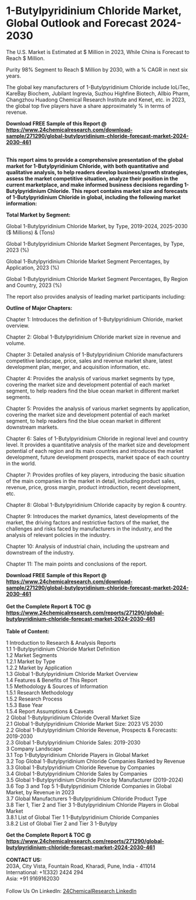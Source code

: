 <h1>1-Butylpyridinium Chloride Market, Global Outlook and Forecast 2024-2030</h1><p>
The U.S. Market is Estimated at $ Million in 2023, While China is Forecast to Reach $ Million.</p><p>
Purity 98% Segment to Reach $ Million by 2030, with a % CAGR in next six years.</p><p>
The global key manufacturers of 1-Butylpyridinium Chloride include IoLiTec, KareBay Biochem, Jubilant Ingrevia, Suzhou Highfine Biotech, Allbio Pharm, Changzhou Huadong Chemical Research Institute and Kenet, etc. in 2023, the global top five players have a share approximately % in terms of revenue.</p><div><b>Download FREE Sample of this Report @ 
            <a href="https://www.24chemicalresearch.com/download-sample/271290/global-butylpyridinium-chloride-forecast-market-2024-2030-461">
            https://www.24chemicalresearch.com/download-sample/271290/global-butylpyridinium-chloride-forecast-market-2024-2030-461</a></b></div><br><p>
<strong>This report aims to provide a comprehensive presentation of the global market for 1-Butylpyridinium Chloride, with both quantitative and qualitative analysis, to help readers develop business/growth strategies, assess the market competitive situation, analyze their position in the current marketplace, and make informed business decisions regarding 1-Butylpyridinium Chloride. This report contains market size and forecasts of 1-Butylpyridinium Chloride in global, including the following market information:</strong>
</p><p>
<strong>Total Market by Segment:</strong></p><p>
Global 1-Butylpyridinium Chloride Market, by Type, 2019-2024, 2025-2030 ($ Millions) &amp; (Tons)</p><p>
Global 1-Butylpyridinium Chloride Market Segment Percentages, by Type, 2023 (%)</p><p>
</p><p>
Global 1-Butylpyridinium Chloride Market Segment Percentages, by Application, 2023 (%)</p><p>
</p><p>
Global 1-Butylpyridinium Chloride Market Segment Percentages, By Region and Country, 2023 (%)</p><p>
</p><p>
The report also provides analysis of leading market participants including:</p><p>
</p><p>
</p><p>
</p><p><strong>Outline of Major Chapters:</strong></p><p>
</p><p>Chapter 1: Introduces the definition of 1-Butylpyridinium Chloride, market overview.</p><p>
Chapter 2: Global 1-Butylpyridinium Chloride market size in revenue and volume.</p><p>
Chapter 3: Detailed analysis of 1-Butylpyridinium Chloride manufacturers competitive landscape, price, sales and revenue market share, latest development plan, merger, and acquisition information, etc.</p><p>
Chapter 4: Provides the analysis of various market segments by type, covering the market size and development potential of each market segment, to help readers find the blue ocean market in different market segments.</p><p>
Chapter 5: Provides the analysis of various market segments by application, covering the market size and development potential of each market segment, to help readers find the blue ocean market in different downstream markets.</p><p>
Chapter 6: Sales of 1-Butylpyridinium Chloride in regional level and country level. It provides a quantitative analysis of the market size and development potential of each region and its main countries and introduces the market development, future development prospects, market space of each country in the world.</p><p>
Chapter 7: Provides profiles of key players, introducing the basic situation of the main companies in the market in detail, including product sales, revenue, price, gross margin, product introduction, recent development, etc.</p><p>
Chapter 8: Global 1-Butylpyridinium Chloride capacity by region &amp; country.</p><p>
Chapter 9: Introduces the market dynamics, latest developments of the market, the driving factors and restrictive factors of the market, the challenges and risks faced by manufacturers in the industry, and the analysis of relevant policies in the industry.</p><p>
Chapter 10: Analysis of industrial chain, including the upstream and downstream of the industry.</p><p>
Chapter 11: The main points and conclusions of the report.</p><div><b>Download FREE Sample of this Report @ 
            <a href="https://www.24chemicalresearch.com/download-sample/271290/global-butylpyridinium-chloride-forecast-market-2024-2030-461">
            https://www.24chemicalresearch.com/download-sample/271290/global-butylpyridinium-chloride-forecast-market-2024-2030-461</a></b></div><br><div><b>Get the Complete Report & TOC @ 
            <a href="https://www.24chemicalresearch.com/reports/271290/global-butylpyridinium-chloride-forecast-market-2024-2030-461">
            https://www.24chemicalresearch.com/reports/271290/global-butylpyridinium-chloride-forecast-market-2024-2030-461</a></b></div><br>
            <b>Table of Content:</b><p>1 Introduction to Research & Analysis Reports<br />
    1.1 1-Butylpyridinium Chloride Market Definition<br />
    1.2 Market Segments<br />
        1.2.1 Market by Type<br />
        1.2.2 Market by Application<br />
    1.3 Global 1-Butylpyridinium Chloride Market Overview<br />
    1.4 Features & Benefits of This Report<br />
    1.5 Methodology & Sources of Information<br />
        1.5.1 Research Methodology<br />
        1.5.2 Research Process<br />
        1.5.3 Base Year<br />
        1.5.4 Report Assumptions & Caveats<br />
2 Global 1-Butylpyridinium Chloride Overall Market Size<br />
    2.1 Global 1-Butylpyridinium Chloride Market Size: 2023 VS 2030<br />
    2.2 Global 1-Butylpyridinium Chloride Revenue, Prospects & Forecasts: 2019-2030<br />
    2.3 Global 1-Butylpyridinium Chloride Sales: 2019-2030<br />
3 Company Landscape<br />
    3.1 Top 1-Butylpyridinium Chloride Players in Global Market<br />
    3.2 Top Global 1-Butylpyridinium Chloride Companies Ranked by Revenue<br />
    3.3 Global 1-Butylpyridinium Chloride Revenue by Companies<br />
    3.4 Global 1-Butylpyridinium Chloride Sales by Companies<br />
    3.5 Global 1-Butylpyridinium Chloride Price by Manufacturer (2019-2024)<br />
    3.6 Top 3 and Top 5 1-Butylpyridinium Chloride Companies in Global Market, by Revenue in 2023<br />
    3.7 Global Manufacturers 1-Butylpyridinium Chloride Product Type<br />
    3.8 Tier 1, Tier 2 and Tier 3 1-Butylpyridinium Chloride Players in Global Market<br />
        3.8.1 List of Global Tier 1 1-Butylpyridinium Chloride Companies<br />
        3.8.2 List of Global Tier 2 and Tier 3 1-Butylpy</p><div><b>Get the Complete Report & TOC @ 
            <a href="https://www.24chemicalresearch.com/reports/271290/global-butylpyridinium-chloride-forecast-market-2024-2030-461">
            https://www.24chemicalresearch.com/reports/271290/global-butylpyridinium-chloride-forecast-market-2024-2030-461</a></b></div><br><b>CONTACT US:</b><br>
            203A, City Vista, Fountain Road, Kharadi, Pune, India - 411014<br>
            International: +1(332) 2424 294<br>
            Asia: +91 9169162030 <br><br>
            Follow Us On LinkedIn: <a href="https://www.linkedin.com/company/24chemicalresearch/">24ChemicalResearch LinkedIn</a>